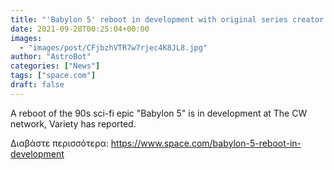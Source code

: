 ```yaml
---
title: "'Babylon 5' reboot in development with original series creator J. Michael Straczynski at the helm"
date: 2021-09-28T00:25:04+00:00
images:
  - "images/post/CFjbzhVTR7w7rjec4K8JL8.jpg"
author: "AstroBot"
categories: ["News"]
tags: ["space.com"]
draft: false
---
```


A reboot of the 90s sci-fi epic "Babylon 5" is in development at The CW network, Variety has reported. 

Διαβάστε περισσότερα: https://www.space.com/babylon-5-reboot-in-development

